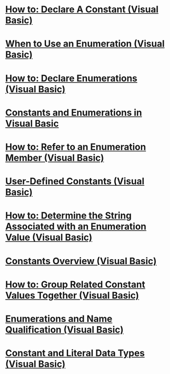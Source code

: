 # [How to: Declare A Constant (Visual Basic)](how-to-declare-a-constant.md)
# [When to Use an Enumeration (Visual Basic)](when-to-use-an-enumeration.md)
# [How to: Declare Enumerations (Visual Basic)](how-to-declare-enumerations.md)
# [Constants and Enumerations in Visual Basic](index.md)
# [How to: Refer to an Enumeration Member (Visual Basic)](how-to-refer-to-an-enumeration-member.md)
# [User-Defined Constants (Visual Basic)](user-defined-constants.md)
# [How to: Determine the String Associated with an Enumeration Value (Visual Basic)](how-to-determine-the-string-associated-with-an-enumeration-value.md)
# [Constants Overview (Visual Basic)](constants-overview.md)
# [How to: Group Related Constant Values Together (Visual Basic)](how-to-group-related-constant-values-together.md)
# [Enumerations and Name Qualification (Visual Basic)](enumerations-and-name-qualification.md)
# [Constant and Literal Data Types (Visual Basic)](constant-and-literal-data-types.md)
